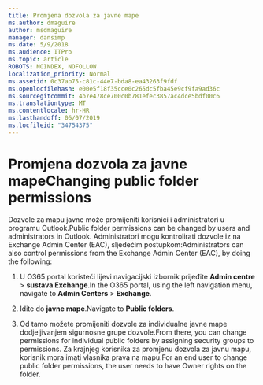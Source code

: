 ```yaml
---
title: Promjena dozvola za javne mape
ms.author: dmaguire
author: msdmaguire
manager: dansimp
ms.date: 5/9/2018
ms.audience: ITPro
ms.topic: article
ROBOTS: NOINDEX, NOFOLLOW
localization_priority: Normal
ms.assetid: 0c37ab75-c81c-44e7-bda8-ea43263f9fdf
ms.openlocfilehash: e00e5f18f35cce0c265dc5fba45e9cf9fa9ad36c
ms.sourcegitcommit: 4b7e478ce700c0b781efec3857ac4dce5bdf00c6
ms.translationtype: MT
ms.contentlocale: hr-HR
ms.lasthandoff: 06/07/2019
ms.locfileid: "34754375"
---
```

# <a name="changing-public-folder-permissions"></a><span data-ttu-id="0d562-102">Promjena dozvola za javne mape</span><span class="sxs-lookup"><span data-stu-id="0d562-102">Changing public folder permissions</span></span>

<span data-ttu-id="0d562-103">Dozvole za mapu javne može promijeniti korisnici i administratori u programu Outlook.</span><span class="sxs-lookup"><span data-stu-id="0d562-103">Public folder permissions can be changed by users and administrators in Outlook.</span></span> <span data-ttu-id="0d562-104">Administratori mogu kontrolirati dozvole iz na Exchange Admin Center (EAC), sljedećim postupkom:</span><span class="sxs-lookup"><span data-stu-id="0d562-104">Administrators can also control permissions from the Exchange Admin Center (EAC), by doing the following:</span></span>
  
1. <span data-ttu-id="0d562-105">U O365 portal koristeći lijevi navigacijski izbornik prijeđite **Admin centre** \> **sustava Exchange**.</span><span class="sxs-lookup"><span data-stu-id="0d562-105">In the O365 portal, using the left navigation menu, navigate to **Admin Centers** \> **Exchange**.</span></span>
    
2. <span data-ttu-id="0d562-106">Idite do **javne mape**.</span><span class="sxs-lookup"><span data-stu-id="0d562-106">Navigate to **Public folders**.</span></span>
    
3. <span data-ttu-id="0d562-107">Od tamo možete promijeniti dozvole za individualne javne mape dodjeljivanjem sigurnosne grupe dozvole.</span><span class="sxs-lookup"><span data-stu-id="0d562-107">From there, you can change permissions for individual public folders by assigning security groups to permissions.</span></span> <span data-ttu-id="0d562-108">Za krajnjeg korisnika za promjenu dozvola za javnu mapu, korisnik mora imati vlasnika prava na mapu.</span><span class="sxs-lookup"><span data-stu-id="0d562-108">For an end user to change public folder permissions, the user needs to have Owner rights on the folder.</span></span>
    

